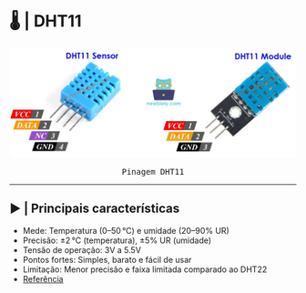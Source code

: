 # 🌡️ | DHT11

<kbd>
  <img src = "img/dht11_pinout.jpg">
</p>
  <p align = center>
    Pinagem DHT11
  </p>
</kbd>

---

## ▶️ | Principais características

- Mede: Temperatura (0–50 °C) e umidade (20–90% UR)
- Precisão: ±2 °C (temperatura), ±5% UR (umidade)
- Tensão de operação: 3V a 5.5V
- Pontos fortes: Simples, barato e fácil de usar
- Limitação: Menor precisão e faixa limitada comparado ao DHT22
- [Referência](https://www.adafruit.com/product/386)
